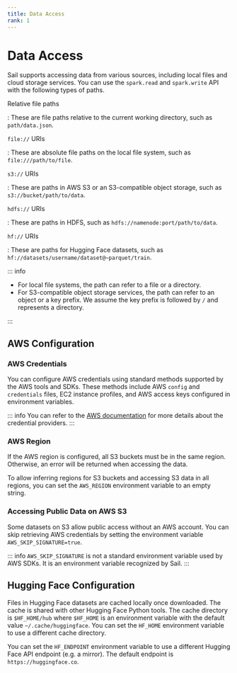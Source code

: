 ```yaml
---
title: Data Access
rank: 1
---
```


# Data Access

Sail supports accessing data from various sources, including local files and cloud storage services.
You can use the `spark.read` and `spark.write` API with the following types of paths.

Relative file paths

: These are file paths relative to the current working directory, such as `path/data.json`.

`file://` URIs

: These are absolute file paths on the local file system, such as `file:///path/to/file`.

`s3://` URIs

: These are paths in AWS S3 or an S3-compatible object storage, such as `s3://bucket/path/to/data`.

`hdfs://` URIs

: These are paths in HDFS, such as `hdfs://namenode:port/path/to/data`.

`hf://` URIs

: These are paths for Hugging Face datasets, such as `hf://datasets/username/dataset@~parquet/train`.

::: info

- For local file systems, the path can refer to a file or a directory.
- For S3-compatible object storage services, the path can refer to an object or a key prefix.
  We assume the key prefix is followed by `/` and represents a directory.

:::

## AWS Configuration

### AWS Credentials

You can configure AWS credentials using standard methods supported by the AWS tools and SDKs.
These methods include AWS `config` and `credentials` files,
EC2 instance profiles, and AWS access keys configured in environment variables.

::: info
You can refer to the [AWS documentation](https://docs.aws.amazon.com/sdkref/latest/guide/standardized-credentials.html)
for more details about the credential providers.
:::

### AWS Region

If the AWS region is configured, all S3 buckets must be in the same region.
Otherwise, an error will be returned when accessing the data.

To allow inferring regions for S3 buckets and accessing S3 data in all regions, you can set the `AWS_REGION` environment variable to an empty string.

### Accessing Public Data on AWS S3

Some datasets on S3 allow public access without an AWS account.
You can skip retrieving AWS credentials by setting the environment variable `AWS_SKIP_SIGNATURE=true`.

::: info
`AWS_SKIP_SIGNATURE` is not a standard environment variable used by AWS SDKs.
It is an environment variable recognized by Sail.
:::

## Hugging Face Configuration

Files in Hugging Face datasets are cached locally once downloaded.
The cache is shared with other Hugging Face Python tools.
The cache directory is `$HF_HOME/hub` where `$HF_HOME` is an environment variable with the default value `~/.cache/huggingface`.
You can set the `HF_HOME` environment variable to use a different cache directory.

You can set the `HF_ENDPOINT` environment variable to use a different Hugging Face API endpoint (e.g. a mirror). The default endpoint is `https://huggingface.co`.
